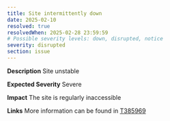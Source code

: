 ```yaml
---
title: Site intermittently down
date: 2025-02-10
resolved: true
resolvedWhen: 2025-02-28 23:59:59
# Possible severity levels: down, disrupted, notice
severity: disrupted
section: issue
---
```

__Description__ Site unstable

__Expected Severity__ Severe

__Impact__ The site is regularly inaccessible

__Links__ More information can be found in [T385969](https://phabricator.wikimedia.org/T385969)
